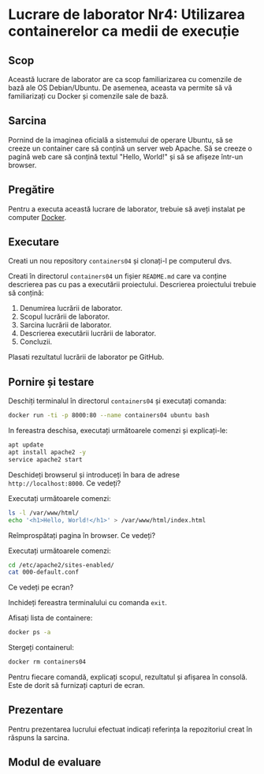 # Lucrare de laborator Nr4: Utilizarea containerelor ca medii de execuție

## Scop

Această lucrare de laborator are ca scop familiarizarea cu comenzile de bază ale OS Debian/Ubuntu. De asemenea, aceasta va permite să vă familiarizați cu Docker și comenzile sale de bază.

## Sarcina

Pornind de la imaginea oficială a sistemului de operare Ubuntu, să se creeze un container care să conțină un server web Apache. Să se creeze o pagină web care să conțină textul "Hello, World!" și să se afișeze într-un browser.

## Pregătire

Pentru a executa această lucrare de laborator, trebuie să aveți instalat pe computer [Docker](https://www.docker.com/).

## Executare

Creati un nou repository `containers04` și clonați-l pe computerul dvs.

Creati în directorul `containers04` un fișier `README.md` care va conține descrierea pas cu pas a executării proiectului. Descrierea proiectului trebuie să conțină:

1. Denumirea lucrării de laborator.
2. Scopul lucrării de laborator.
3. Sarcina lucrării de laborator.
4. Descrierea executării lucrării de laborator.
5. Concluzii.

Plasati rezultatul lucrării de laborator pe GitHub.

## Pornire și testare

Deschiți terminalul în directorul `containers04` și executați comanda:

```bash
docker run -ti -p 8000:80 --name containers04 ubuntu bash
```

In fereastra deschisa, executați următoarele comenzi și explicați-le:

```bash
apt update
apt install apache2 -y
service apache2 start
```

Deschideți browserul și introduceți în bara de adrese `http://localhost:8000`. Ce vedeți?

Executați următoarele comenzi:

```bash
ls -l /var/www/html/
echo '<h1>Hello, World!</h1>' > /var/www/html/index.html
```

Reîmprospătați pagina în browser. Ce vedeți?

Executați următoarele comenzi:

```bash
cd /etc/apache2/sites-enabled/
cat 000-default.conf
```

Ce vedeți pe ecran?

Inchideți fereastra terminalului cu comanda `exit`.

Afisați lista de containere:

```bash
docker ps -a
```

Stergeți containerul:

```bash
docker rm containers04
```

Pentru fiecare comandă, explicați scopul, rezultatul și afișarea în consolă. Este de dorit să furnizați capturi de ecran.

## Prezentare

Pentru prezentarea lucrului efectuat indicați referința la repozitoriul creat în răspuns la sarcina.

## Modul de evaluare
